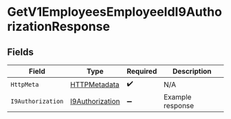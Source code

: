 # GetV1EmployeesEmployeeIdI9AuthorizationResponse


## Fields

| Field                                                         | Type                                                          | Required                                                      | Description                                                   |
| ------------------------------------------------------------- | ------------------------------------------------------------- | ------------------------------------------------------------- | ------------------------------------------------------------- |
| `HttpMeta`                                                    | [HTTPMetadata](../../Models/Components/HTTPMetadata.md)       | :heavy_check_mark:                                            | N/A                                                           |
| `I9Authorization`                                             | [I9Authorization](../../Models/Components/I9Authorization.md) | :heavy_minus_sign:                                            | Example response                                              |